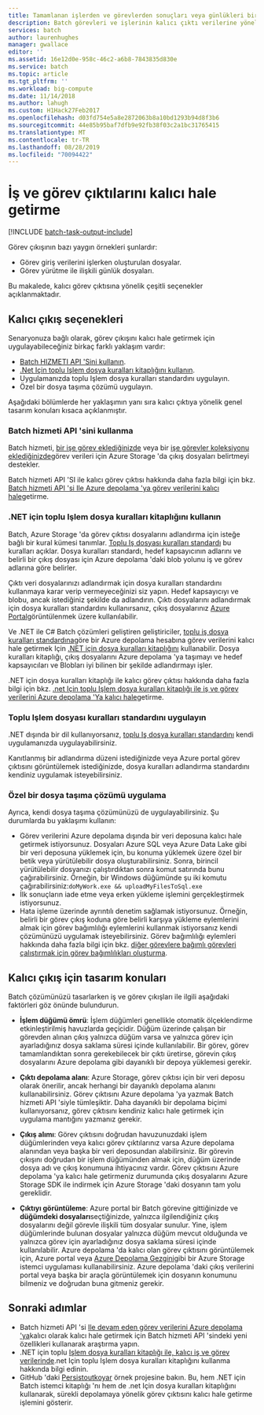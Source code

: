 ```yaml
---
title: Tamamlanan işlerden ve görevlerden sonuçları veya günlükleri bir veri deposuna kalıcı yap-Azure Batch | Microsoft Docs
description: Batch görevleri ve işlerinin kalıcı çıktı verilerine yönelik farklı seçenekler hakkında bilgi edinin. Verileri Azure Storage 'a veya başka bir veri deposuna kalıcı hale getirebilirsiniz.
services: batch
author: laurenhughes
manager: gwallace
editor: ''
ms.assetid: 16e12d0e-958c-46c2-a6b8-7843835d830e
ms.service: batch
ms.topic: article
ms.tgt_pltfrm: ''
ms.workload: big-compute
ms.date: 11/14/2018
ms.author: lahugh
ms.custom: H1Hack27Feb2017
ms.openlocfilehash: d03fd754e5a8e2872063b8a10bd1293b94d8f3b6
ms.sourcegitcommit: 44e85b95baf7dfb9e92fb38f03c2a1bc31765415
ms.translationtype: MT
ms.contentlocale: tr-TR
ms.lasthandoff: 08/28/2019
ms.locfileid: "70094422"
---
```

# <a name="persist-job-and-task-output"></a>İş ve görev çıktılarını kalıcı hale getirme

[!INCLUDE [batch-task-output-include](../../includes/batch-task-output-include.md)]

Görev çıkışının bazı yaygın örnekleri şunlardır:

- Görev giriş verilerini işlerken oluşturulan dosyalar.
- Görev yürütme ile ilişkili günlük dosyaları.

Bu makalede, kalıcı görev çıktısına yönelik çeşitli seçenekler açıklanmaktadır.

## <a name="options-for-persisting-output"></a>Kalıcı çıkış seçenekleri

Senaryonuza bağlı olarak, görev çıkışını kalıcı hale getirmek için uygulayabileceğiniz birkaç farklı yaklaşım vardır:

- [Batch HIZMETI API 'Sini kullanın](batch-task-output-files.md).  
- [.Net Için toplu Işlem dosya kuralları kitaplığını kullanın](batch-task-output-file-conventions.md).  
- Uygulamanızda toplu Işlem dosya kuralları standardını uygulayın.
- Özel bir dosya taşıma çözümü uygulayın.

Aşağıdaki bölümlerde her yaklaşımın yanı sıra kalıcı çıktıya yönelik genel tasarım konuları kısaca açıklanmıştır.

### <a name="use-the-batch-service-api"></a>Batch hizmeti API 'sini kullanma

Batch hizmeti, [bir işe görev eklediğinizde](https://docs.microsoft.com/rest/api/batchservice/add-a-task-to-a-job) veya bir [işe görevler koleksiyonu eklediğinizde](https://docs.microsoft.com/rest/api/batchservice/add-a-collection-of-tasks-to-a-job)görev verileri için Azure Storage 'da çıkış dosyaları belirtmeyi destekler.

Batch hizmeti API 'SI ile kalıcı görev çıktısı hakkında daha fazla bilgi için bkz. [Batch hizmeti API 'si Ile Azure depolama 'ya görev verilerini kalıcı hale](batch-task-output-files.md)getirme.

### <a name="use-the-batch-file-conventions-library-for-net"></a>.NET için toplu Işlem dosya kuralları kitaplığını kullanın

Batch, Azure Storage 'da görev çıktısı dosyalarını adlandırma için isteğe bağlı bir kural kümesi tanımlar. [Toplu Iş dosyası kuralları standardı](https://github.com/Azure/azure-sdk-for-net/tree/psSdkJson6/src/SDKs/Batch/Support/FileConventions#conventions) bu kuralları açıklar. Dosya kuralları standardı, hedef kapsayıcının adlarını ve belirli bir çıkış dosyası için Azure depolama 'daki blob yolunu iş ve görev adlarına göre belirler.

Çıktı veri dosyalarınızı adlandırmak için dosya kuralları standardını kullanmaya karar verip vermeyeceğinizi siz yapın. Hedef kapsayıcıyı ve blobu, ancak istediğiniz şekilde da adlandırın. Çıktı dosyalarını adlandırmak için dosya kuralları standardını kullanırsanız, çıkış dosyalarınız [Azure Portal][portal]görüntülenmek üzere kullanılabilir.

Ve .NET ile C# Batch çözümleri geliştiren geliştiriciler, [toplu iş dosya kuralları standardına](https://github.com/Azure/azure-sdk-for-net/tree/psSdkJson6/src/SDKs/Batch/Support/FileConventions#conventions)göre bir Azure depolama hesabına görev verilerini kalıcı hale getirmek Için [.NET için dosya kuralları kitaplığını][nuget_package] kullanabilir. Dosya kuralları kitaplığı, çıkış dosyalarını Azure depolama 'ya taşımayı ve hedef kapsayıcıları ve Blobları iyi bilinen bir şekilde adlandırmayı işler.

.NET için dosya kuralları kitaplığı ile kalıcı görev çıktısı hakkında daha fazla bilgi için bkz. [.net Için toplu Işlem dosya kuralları kitaplığı ile iş ve görev verilerini Azure depolama 'Ya kalıcı hale](batch-task-output-file-conventions.md)getirme.

### <a name="implement-the-batch-file-conventions-standard"></a>Toplu Işlem dosyası kuralları standardını uygulayın

.NET dışında bir dil kullanıyorsanız, [toplu Iş dosya kuralları standardını](https://github.com/Azure/azure-sdk-for-net/tree/psSdkJson6/src/SDKs/Batch/Support/FileConventions#conventions) kendi uygulamanızda uygulayabilirsiniz.

Kanıtlanmış bir adlandırma düzeni istediğinizde veya Azure portal görev çıktısını görüntülemek istediğinizde, dosya kuralları adlandırma standardını kendiniz uygulamak isteyebilirsiniz.

### <a name="implement-a-custom-file-movement-solution"></a>Özel bir dosya taşıma çözümü uygulama

Ayrıca, kendi dosya taşıma çözümünüzü de uygulayabilirsiniz. Şu durumlarda bu yaklaşımı kullanın:

- Görev verilerini Azure depolama dışında bir veri deposuna kalıcı hale getirmek istiyorsunuz. Dosyaları Azure SQL veya Azure Data Lake gibi bir veri deposuna yüklemek için, bu konuma yüklemek üzere özel bir betik veya yürütülebilir dosya oluşturabilirsiniz. Sonra, birincil yürütülebilir dosyanızı çalıştırdıktan sonra komut satırında bunu çağırabilirsiniz. Örneğin, bir Windows düğümünde şu iki komutu çağırabilirsiniz:`doMyWork.exe && uploadMyFilesToSql.exe`
- İlk sonuçların iade etme veya erken yükleme işlemini gerçekleştirmek istiyorsunuz.
- Hata işleme üzerinde ayrıntılı denetim sağlamak istiyorsunuz. Örneğin, belirli bir görev çıkış koduna göre belirli karşıya yükleme eylemlerini almak için görev bağımlılığı eylemlerini kullanmak istiyorsanız kendi çözümünüzü uygulamak isteyebilirsiniz. Görev bağımlılığı eylemleri hakkında daha fazla bilgi için bkz. [diğer görevlere bağımlı görevleri çalıştırmak için görev bağımlılıkları oluşturma](batch-task-dependencies.md).

## <a name="design-considerations-for-persisting-output"></a>Kalıcı çıkış için tasarım konuları

Batch çözümünüzü tasarlarken iş ve görev çıkışları ile ilgili aşağıdaki faktörleri göz önünde bulundurun.

- **İşlem düğümü ömrü**: İşlem düğümleri genellikle otomatik ölçeklendirme etkinleştirilmiş havuzlarda geçicidir. Düğüm üzerinde çalışan bir görevden alınan çıkış yalnızca düğüm varsa ve yalnızca görev için ayarladığınız dosya saklama süresi içinde kullanılabilir. Bir görev, görev tamamlandıktan sonra gerekebilecek bir çıktı üretirse, görevin çıkış dosyalarını Azure depolama gibi dayanıklı bir depoya yüklemesi gerekir.

- **Çıktı depolama alanı**: Azure Storage, görev çıktısı için bir veri deposu olarak önerilir, ancak herhangi bir dayanıklı depolama alanını kullanabilirsiniz. Görev çıktısını Azure depolama 'ya yazmak Batch hizmeti API 'siyle tümleşiktir. Daha dayanıklı bir depolama biçimi kullanıyorsanız, görev çıktısını kendiniz kalıcı hale getirmek için uygulama mantığını yazmanız gerekir.

- **Çıkış alımı**: Görev çıktısını doğrudan havuzunuzdaki işlem düğümlerinden veya kalıcı görev çıktılarınız varsa Azure depolama alanından veya başka bir veri deposundan alabilirsiniz. Bir görevin çıkışını doğrudan bir işlem düğümünden almak için, düğüm üzerinde dosya adı ve çıkış konumuna ihtiyacınız vardır. Görev çıktısını Azure depolama 'ya kalıcı hale getirmeniz durumunda çıkış dosyalarını Azure Storage SDK ile indirmek için Azure Storage 'daki dosyanın tam yolu gereklidir.

- **Çıktıyı görüntüleme**: Azure portal bir Batch görevine gittiğinizde ve **düğümdeki dosyaları**seçtiğinizde, yalnızca ilgilendiğiniz çıkış dosyalarını değil görevle ilişkili tüm dosyalar sunulur. Yine, işlem düğümlerinde bulunan dosyalar yalnızca düğüm mevcut olduğunda ve yalnızca görev için ayarladığınız dosya saklama süresi içinde kullanılabilir. Azure depolama 'da kalıcı olan görev çıktısını görüntülemek için, Azure portal veya [Azure Depolama Gezgini][storage_explorer]gibi bir Azure Storage istemci uygulaması kullanabilirsiniz. Azure depolama 'daki çıkış verilerini portal veya başka bir araçla görüntülemek için dosyanın konumunu bilmeniz ve doğrudan buna gitmeniz gerekir.

## <a name="next-steps"></a>Sonraki adımlar

- Batch hizmeti API 'si [Ile devam eden görev verilerini Azure depolama 'ya](batch-task-output-files.md)kalıcı olarak kalıcı hale getirmek için Batch hizmeti API 'sindeki yeni özellikleri kullanarak araştırma yapın.
- .NET için toplu [Işlem dosya kuralları kitaplığı ile, kalıcı iş ve görev verilerinde](batch-task-output-file-conventions.md).net Için toplu Işlem dosya kuralları kitaplığını kullanma hakkında bilgi edinin.
- GitHub 'daki [Persistoutkoyar][github_persistoutputs] örnek projesine bakın. Bu, hem .NET için Batch istemci kitaplığı 'nı hem de .net Için dosya kuralları kitaplığını kullanarak, sürekli depolamaya yönelik görev çıktısını kalıcı hale getirme işlemini gösterir.

[nuget_package]: https://www.nuget.org/packages/Microsoft.Azure.Batch.Conventions.Files
[portal]: https://portal.azure.com
[storage_explorer]: https://storageexplorer.com/
[github_persistoutputs]: https://github.com/Azure/azure-batch-samples/tree/master/CSharp/ArticleProjects/PersistOutputs 
